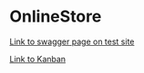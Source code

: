 # OnlineStore

[Link to swagger page on test site](http://sweetcraftest.tryasp.net/swagger/index.html)

[Link to Kanban](https://github.com/users/gentlenestle/projects/1)
